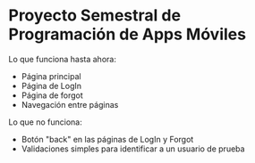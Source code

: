 # Proyecto Semestral de Programación de Apps Móviles

Lo que funciona hasta ahora:
  - Página principal
  - Página de LogIn
  - Página de forgot
  - Navegación entre páginas
  
 Lo que no funciona:
  - Botón "back" en las páginas de LogIn y Forgot
  - Validaciones simples para identificar a un usuario de prueba
